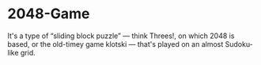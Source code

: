 # 2048-Game
It's a type of “sliding block puzzle” — think Threes!, on which 2048 is based, or the old-timey game klotski — that's played on an almost Sudoku-like grid.
